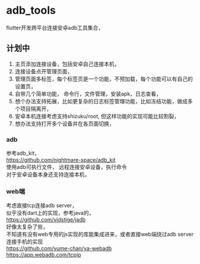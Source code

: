 # adb_tools

flutter开发跨平台连接安卓adb工具集合，

## 计划中

1. 主页添加连接设备，包括安卓自己连接本机，
1. 连接设备点开管理页面，
1. 管理页面多标签，每个标签页是一个功能，不预加载，每个功能可以有自己的设置页，
1. 自带几个简单功能， 命令行，文件管理，安装apk，日志查看，
1. 想个办法支持拓展，比如更复杂的日志标签管理功能，比如冻结功能，做成多个项目隔离开，
1. 安卓本机连接考虑支持shizuku/root, 但这样功能的实现可能比较割裂，
1. 想办法支持打开多个设备并在各页面切换，

### adb

参考adb_kit，  
https://github.com/nightmare-space/adb_kit  
使用adb可执行文件， 远程连接安卓设备，执行命令  
对于安卓设备本身还支持连接本机，  

### web端
考虑直接tcp连接adb server，  
似乎没有dart上的实现，参考java的，  
https://github.com/vidstige/jadb  
好像太复杂了些，  
不知道有没有web专用的js实现的库能集成进来，或者直接web端绕过adb server连接手机的实现  
https://github.com/yume-chan/ya-webadb  
https://app.webadb.com/tcpip  


